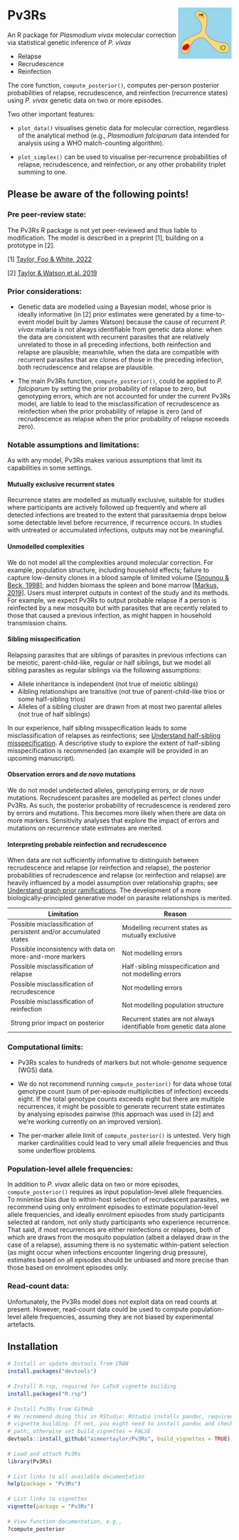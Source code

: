 # Pv3Rs <img src="man/figures/logo.png" align="right" alt="" width="120" />

An R package for *Plasmodium vivax* molecular correction via statistical genetic
inference of *P. vivax*

[//]: # (use same order as software note abstract)

- Relapse
- Recrudescence
- Reinfection

The core function, `compute_posterior()`, computes per-person
posterior probabilities of relapse, recrudescence, and reinfection (recurrence
states) using *P. vivax* genetic data on two or more episodes.

Two other important features:

- `plot_data()` visualises genetic data for molecular
correction, regardless of the analytical method (e.g., *Plasmodium falciparum* 
data intended for analysis using a WHO match-counting algorithm).

- `plot_simplex()` can be used to visualise per-recurrence
probabilities of relapse, recrudescence, and reinfection, or any other
probability triplet summing to one.

## Please be aware of the following points!

### Pre peer-review state: 

The Pv3Rs R package is not yet peer-reviewed and thus liable to modification.
The model is described in a preprint [1], building on a prototype in [2].

[1] [Taylor, Foo & White, 2022](https://www.medrxiv.org/content/10.1101/2022.11.23.22282669v1)

[2] [Taylor & Watson et al. 2019](https://www.nature.com/articles/s41467-019-13412-x)

### Prior considerations: 

- Genetic data are modelled using a Bayesian model, whose prior is ideally
informative (in [2] prior estimates were generated by a time-to-event model
built by James Watson) because the cause of recurrent *P. vivax* malaria is not
always identifiable from genetic data alone: when the data are consistent with
recurrent parasites that are relatively unrelated to those in all preceding
infections, both reinfection and relapse are plausible; meanwhile, when the data
are compatible with recurrent parasites that are clones of those in the
preceding infection, both recrudescence and relapse are plausible.

- The main Pv3Rs function, `compute_posterior()`, could be applied to *P. falciparum* by setting the prior
probability of relapse to zero, but genotyping errors, which are not accounted
for under the current Pv3Rs model, are liable to lead to the misclassification
of recrudescence as reinfection when the prior probability of relapse is zero
(and of recrudescence as relapse when the prior probability of relapse exceeds
zero).

### Notable assumptions and limitations: 

As with any model, Pv3Rs makes various assumptions that limit its capabilities in
some settings.

#### Mutually exclusive recurrent states
Recurrence states are modelled as mutually exclusive, suitable for studies where 
participants are actively followed up frequently and where all detected 
infections are treated to the extent that parasitaemia drops 
below some detectable level before recurrence, if recurrence occurs.
In studies with untreated or accumulated infections, outputs may not
be meaningful.

#### Unmodelled complexities 
We do not model all the complexities around molecular correction. For example,
population structure, including household effects; failure to capture
low-density clones in a blood sample of limited volume
[[Snounou & Beck, 1998]](https://doi.org/10.1016/S0169-4758(98)01340-4); and 
hidden biomass the spleen and bone marrow
[[Markus, 2019]](https://doi.org/10.1016/j.pt.2019.08.009). Users must interpret
outputs in context of the study and its methods. For example, we expect Pv3Rs to
output probable relapse if a person is reinfected by a new mosquito but with
parasites that are recently related to those that caused a previous infection,
as might happen in household transmission chains.


#### Sibling misspecification
Relapsing parasites that are siblings of parasites in previous infections can be
meiotic, parent-child-like, regular or half siblings, but we model all sibling
parasites as regular siblings via the following assumptions: 

- Allele inheritance is independent (not true of meiotic siblings)
- Aibling relationships are transitive (not true of parent-child-like trios or some half-sibling trios)
- Alleles of a sibling cluster are drawn from at most two parental alleles (not true of half siblings)

In our experience, half sibling misspecification leads to some misclassification
of relapses as reinfections; see 
[Understand half-sibling misspecification](https://aimeertaylor.github.io/Pv3Rs/articles/understand-half-sibs.html). 
A descriptive study to explore the extent of half-sibling misspecification is 
recommended (an example will be provided in an upcoming manuscript).

#### Observation errors and *de novo* mutations
We do not model undetected alleles, genotyping errors, or *de novo* mutations. 
Recrudescent parasites are modelled as perfect clones under Pv3Rs. As 
such, the posterior probability of recrudescence is rendered zero by errors and 
mutations. This becomes more likely when there are data on more markers. Sensitivity 
analyses that explore the impact of errors and mutations on recurrence state 
estimates are merited.

#### Interpreting probable reinfection and recrudescence
When data are not sufficiently informative to distinguish between recrudescence and 
relapse (or reinfection and relapse), the posterior probabilities of recrudescence and 
relapse (or reinfection and relapse) are heavily influenced by a model assumption over relationship
graphs; see [Understand graph prior ramifications](https://aimeertaylor.github.io/Pv3Rs/articles/understand-graph-prior.html). 
The development of a more biologically-principled generative model on parasite 
relationships is merited.

Limitation | Reason
----------- | ------
Possible misclassification of persistent and/or accumulated states | Modelling recurrent states as mutually exclusive
Possible inconsistency with data on more-and-more markers | Not modelling errors
Possible misclassification of relapse | Half-sibling misspecification and not modelling errors
Possible misclassification of recrudescence | Not modelling errors
Possible misclassification of reinfection | Not modelling population structure
Strong prior impact on posterior | Recurrent states are not always identifiable from genetic data alone


### Computational limits:

- Pv3Rs scales to hundreds of markers but not whole-genome sequence (WGS) data.  

- We do not recommend running `compute_posterior()` for data whose total
genotype count (sum of per-episode multiplicities of infection) exceeds eight.
If the total genotype counts exceeds eight but there are multiple recurrences,
it might be possible to generate recurrent state estimates by analysing episodes
pairwise (this approach was used in [2] and we're working currently on an
improved version).

- The per-marker allele limit of `compute_posterior()` is untested. 
Very high marker cardinalities could lead to very small allele frequencies and 
thus some underflow problems. 


### Population-level allele frequencies: 

In addition to *P. vivax* allelic data on two or more episodes,
`compute_posterior()` requires as input population-level allele frequencies. To
minimise bias due to within-host selection of recrudescent parasites, we
recommend using only enrolment episodes to estimate population-level allele
frequencies, and ideally enrolment episodes from study participants selected at
random, not only study participants who experience recurrence. That said, if
most recurrences are either reinfections or relapses, both of which are draws
from the mosquito population (albeit a delayed draw in the case of a relapse),
assuming there is no systematic within-patient selection (as might occur when
infections encounter lingering drug pressure), estimates based on all episodes
should be unbiased and more precise than those based on enrolment episodes only.

### Read-count data: 

Unfortunately, the Pv3Rs model does not exploit data on read counts at present.
However, read-count data could be used to compute population-level allele
frequencies, assuming they are not biased by experimental artefacts.


## Installation 

```r
# Install or update devtools from CRAN
install.packages("devtools")

# Install R.rsp, required for LaTeX vignette building
install.packages("R.rsp")

# Install Pv3Rs from GitHub 
# We recommend doing this in RStudio: RStudio installs pandoc, required for
# vignette building. If not, you might need to install pandoc and check its
# path; otherwise set build_vignettes = FALSE
devtools::install_github("aimeertaylor/Pv3Rs", build_vignettes = TRUE)

# Load and attach Pv3Rs
library(Pv3Rs)

# List links to all available documentation
help(package = "Pv3Rs")

# List links to vignettes
vignette(package = "Pv3Rs")

# View function documentation, e.g., 
?compute_posterior
```
